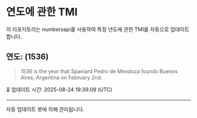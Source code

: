 
# 연도에 관한 TMI

이 리포지토리는 numbersapi를 사용하여 특정 년도에 관한 TMI를 자동으로 업데이트합니다.

## 연도: (1536)
> 1536 is the year that Spaniard Pedro de Mendoza founds Buenos Aires, Argentina on February 2nd.

⏳ 업데이트 시간: 2025-08-24 19:39:09 (UTC)

---
자동 업데이트 봇에 의해 관리됩니다.
